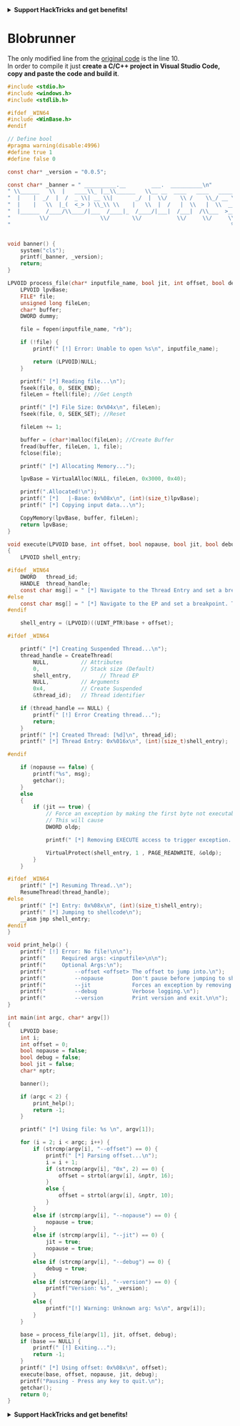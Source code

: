 

<details>

<summary><strong>Support HackTricks and get benefits!</strong></summary>

Do you work in a **cybersecurity company**? Do you want to see your **company advertised in HackTricks**? or do you want to have access the **latest version of the PEASS or download HackTricks in PDF**? Check the [**SUBSCRIPTION PLANS**](https://github.com/sponsors/carlospolop)!

Discover [**The PEASS Family**](https://opensea.io/collection/the-peass-family), our collection of exclusive [**NFTs**](https://opensea.io/collection/the-peass-family)

Get the [**official PEASS & HackTricks swag**](https://peass.creator-spring.com)

**Join the** [**💬**](https://emojipedia.org/speech-balloon/) [**Discord group**](https://discord.gg/hRep4RUj7f) or the [**telegram group**](https://t.me/peass) or **follow** me on **Twitter** [**🐦**](https://github.com/carlospolop/hacktricks/tree/7af18b62b3bdc423e11444677a6a73d4043511e9/\[https:/emojipedia.org/bird/README.md)[**@carlospolopm**](https://twitter.com/carlospolopm)**.**

**Share your hacking tricks submitting PRs to the** [**hacktricks github repo**](https://github.com/carlospolop/hacktricks)**.**

</details>


# Blobrunner

The only modified line from the [original code](https://github.com/OALabs/BlobRunner) is the line 10.  
In order to compile it just **create a C/C++ project in Visual Studio Code, copy and paste the code and build it**.

```c
#include <stdio.h>
#include <windows.h>
#include <stdlib.h>

#ifdef _WIN64
#include <WinBase.h>
#endif

// Define bool
#pragma warning(disable:4996)
#define true 1
#define false 0

const char* _version = "0.0.5";

const char* _banner = " __________.__        ___.  __________\n"
" \\______   \\  |   ____\\_ |__\\______   \\__ __  ____   ____   ___________     \n"
"  |    |  _/  |  /  _ \\| __ \\|       _/  |  \\/    \\ /    \\_/ __ \\_  __ \\  \n"
"  |    |   \\  |_(  <_> ) \\_\\ \\    |   \\  |  /   |  \\   |  \\  ___/|  | \\/ \n"
"  |______  /____/\\____/|___  /____|_  /____/|___|  /___|  /\\___  >__|          \n"
"         \\/                \\/       \\/           \\/     \\/     \\/    \n\n"
"                                                                     %s    \n\n";


void banner() {
	system("cls");
	printf(_banner, _version);
	return;
}

LPVOID process_file(char* inputfile_name, bool jit, int offset, bool debug) {
	LPVOID lpvBase;
	FILE* file;
	unsigned long fileLen;
	char* buffer;
	DWORD dummy;

	file = fopen(inputfile_name, "rb");

	if (!file) {
		printf(" [!] Error: Unable to open %s\n", inputfile_name);

		return (LPVOID)NULL;
	}

	printf(" [*] Reading file...\n");
	fseek(file, 0, SEEK_END);
	fileLen = ftell(file); //Get Length

	printf(" [*] File Size: 0x%04x\n", fileLen);
	fseek(file, 0, SEEK_SET); //Reset

	fileLen += 1;

	buffer = (char*)malloc(fileLen); //Create Buffer
	fread(buffer, fileLen, 1, file);
	fclose(file);

	printf(" [*] Allocating Memory...");

	lpvBase = VirtualAlloc(NULL, fileLen, 0x3000, 0x40);

	printf(".Allocated!\n");
	printf(" [*]   |-Base: 0x%08x\n", (int)(size_t)lpvBase);
	printf(" [*] Copying input data...\n");

	CopyMemory(lpvBase, buffer, fileLen);
	return lpvBase;
}

void execute(LPVOID base, int offset, bool nopause, bool jit, bool debug)
{
	LPVOID shell_entry;

#ifdef _WIN64
	DWORD   thread_id;
	HANDLE  thread_handle;
	const char msg[] = " [*] Navigate to the Thread Entry and set a breakpoint. Then press any key to resume the thread.\n";
#else
	const char msg[] = " [*] Navigate to the EP and set a breakpoint. Then press any key to jump to the shellcode.\n";
#endif

	shell_entry = (LPVOID)((UINT_PTR)base + offset);

#ifdef _WIN64

	printf(" [*] Creating Suspended Thread...\n");
	thread_handle = CreateThread(
		NULL,          // Attributes
		0,             // Stack size (Default)
		shell_entry,         // Thread EP
		NULL,          // Arguments
		0x4,           // Create Suspended
		&thread_id);   // Thread identifier

	if (thread_handle == NULL) {
		printf(" [!] Error Creating thread...");
		return;
	}
	printf(" [*] Created Thread: [%d]\n", thread_id);
	printf(" [*] Thread Entry: 0x%016x\n", (int)(size_t)shell_entry);

#endif

	if (nopause == false) {
		printf("%s", msg);
		getchar();
	}
	else
	{
		if (jit == true) {
			// Force an exception by making the first byte not executable.
			// This will cause
			DWORD oldp;

			printf(" [*] Removing EXECUTE access to trigger exception...\n");

			VirtualProtect(shell_entry, 1 , PAGE_READWRITE, &oldp);
		}
	}

#ifdef _WIN64
	printf(" [*] Resuming Thread..\n");
	ResumeThread(thread_handle);
#else
	printf(" [*] Entry: 0x%08x\n", (int)(size_t)shell_entry);
	printf(" [*] Jumping to shellcode\n");
	__asm jmp shell_entry;
#endif
}

void print_help() {
	printf(" [!] Error: No file!\n\n");
	printf("     Required args: <inputfile>\n\n");
	printf("     Optional Args:\n");
	printf("         --offset <offset> The offset to jump into.\n");
	printf("         --nopause         Don't pause before jumping to shellcode. Danger!!! \n");
	printf("         --jit             Forces an exception by removing the EXECUTE permission from the alloacted memory.\n");
	printf("         --debug           Verbose logging.\n");
	printf("         --version         Print version and exit.\n\n");
}

int main(int argc, char* argv[])
{
	LPVOID base;
	int i;
	int offset = 0;
	bool nopause = false;
	bool debug = false;
	bool jit = false;
	char* nptr;

	banner();

	if (argc < 2) {
		print_help();
		return -1;
	}

	printf(" [*] Using file: %s \n", argv[1]);

	for (i = 2; i < argc; i++) {
		if (strcmp(argv[i], "--offset") == 0) {
			printf(" [*] Parsing offset...\n");
			i = i + 1;
			if (strncmp(argv[i], "0x", 2) == 0) {
			    offset = strtol(argv[i], &nptr, 16);
            }
			else {
			    offset = strtol(argv[i], &nptr, 10);
			}
		}
		else if (strcmp(argv[i], "--nopause") == 0) {
			nopause = true;
		}
		else if (strcmp(argv[i], "--jit") == 0) {
			jit = true;
			nopause = true;
		}
		else if (strcmp(argv[i], "--debug") == 0) {
			debug = true;
		}
		else if (strcmp(argv[i], "--version") == 0) {
			printf("Version: %s", _version);
		}
		else {
			printf("[!] Warning: Unknown arg: %s\n", argv[i]);
		}
	}

	base = process_file(argv[1], jit, offset, debug);
	if (base == NULL) {
		printf(" [!] Exiting...");
		return -1;
	}
	printf(" [*] Using offset: 0x%08x\n", offset);
	execute(base, offset, nopause, jit, debug);
	printf("Pausing - Press any key to quit.\n");
	getchar();
	return 0;
}
```



<details>

<summary><strong>Support HackTricks and get benefits!</strong></summary>

Do you work in a **cybersecurity company**? Do you want to see your **company advertised in HackTricks**? or do you want to have access the **latest version of the PEASS or download HackTricks in PDF**? Check the [**SUBSCRIPTION PLANS**](https://github.com/sponsors/carlospolop)!

Discover [**The PEASS Family**](https://opensea.io/collection/the-peass-family), our collection of exclusive [**NFTs**](https://opensea.io/collection/the-peass-family)

Get the [**official PEASS & HackTricks swag**](https://peass.creator-spring.com)

**Join the** [**💬**](https://emojipedia.org/speech-balloon/) [**Discord group**](https://discord.gg/hRep4RUj7f) or the [**telegram group**](https://t.me/peass) or **follow** me on **Twitter** [**🐦**](https://github.com/carlospolop/hacktricks/tree/7af18b62b3bdc423e11444677a6a73d4043511e9/\[https:/emojipedia.org/bird/README.md)[**@carlospolopm**](https://twitter.com/carlospolopm)**.**

**Share your hacking tricks submitting PRs to the** [**hacktricks github repo**](https://github.com/carlospolop/hacktricks)**.**

</details>


